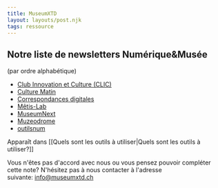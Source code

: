 ```yaml
---
title: MuseumXTD
layout: layouts/post.njk
tags: ressource
---
```


## Notre liste de newsletters Numérique&Musée
(par ordre alphabétique)

- [Club Innovation et Culture (CLIC)](https://www.club-innovation-culture.fr/)
- [Culture Matin](https://www.culturematin.com/)
- [Correspondances digitales](https://correspondances.co/)
- [Mêtis-Lab](https://metis-lab.com/)
- [MuseumNext](https://www.museumnext.com/)
- [Muzeodrome](https://muzeodrome.substack.com/)
- [outilsnum](https://outilsnum.fr/)

  

Apparaît dans [[Quels sont les outils à utiliser|Quels sont les outils à utiliser?]]

Vous n'êtes pas d'accord avec nous ou vous pensez pouvoir compléter cette note? N'hésitez pas à nous contacter à l'adresse suivante: [info@museumxtd.ch](mailto:info@museumxtd.ch)